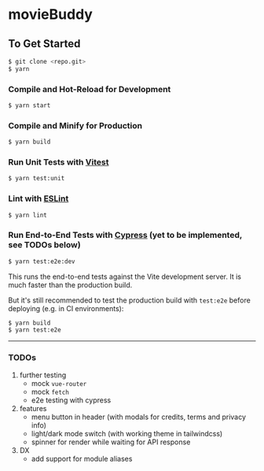 # movieBuddy

## To Get Started

```sh
$ git clone <repo.git>
$ yarn
```

### Compile and Hot-Reload for Development

```sh
$ yarn start
```

### Compile and Minify for Production

```sh
$ yarn build
```

### Run Unit Tests with [Vitest](https://vitest.dev/)

```sh
$ yarn test:unit
```

### Lint with [ESLint](https://eslint.org/)

```sh
$ yarn lint
```

### Run End-to-End Tests with [Cypress](https://www.cypress.io/) (yet to be implemented, see TODOs below)

```sh
$ yarn test:e2e:dev
```

This runs the end-to-end tests against the Vite development server.
It is much faster than the production build.

But it's still recommended to test the production build with `test:e2e` before deploying (e.g. in CI environments):

```sh
$ yarn build
$ yarn test:e2e
```

---

### TODOs
1. further testing
    - mock `vue-router` 
    - mock `fetch`
    - e2e testing with cypress
2. features
    - menu button in header (with modals for credits, terms and privacy info)
    - light/dark mode switch (with working theme in tailwindcss)
    - spinner for render while waiting for API response
3. DX
    - add support for module aliases 


